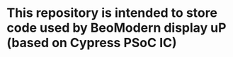 # This repository is intended to store code used by BeoModern display uP (based on Cypress PSoC IC)
